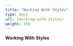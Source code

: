 ```yaml
---
title: "Working With Styles"
type: docs
url: /working-with-styles/
weight: 250
---
```


**Working With Styles**
